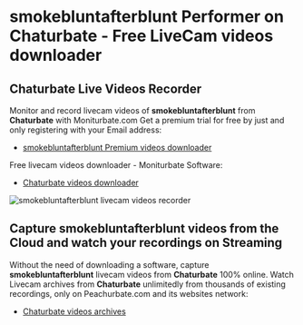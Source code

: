 # smokebluntafterblunt Performer on Chaturbate - Free LiveCam videos downloader

## Chaturbate Live Videos Recorder

Monitor and record livecam videos of **smokebluntafterblunt** from **Chaturbate** with Moniturbate.com
Get a premium trial for free by just and only registering with your Email address:
* [smokebluntafterblunt Premium videos downloader](https://moniturbate.com/request-demo-licence-key.html)

Free livecam videos downloader - Moniturbate Software:
* [Chaturbate videos downloader](https://moniturbate.com/moniturbate-download-software.html)

![smokebluntafterblunt livecam videos recorder](https://peachurnet.com/templates/moniturbate-software.png)


## Capture smokebluntafterblunt videos from the Cloud and watch your recordings on Streaming

Without the need of downloading a software, capture **smokebluntafterblunt** livecam videos from **Chaturbate** 100% online.
Watch Livecam archives from **Chaturbate** unlimitedly from thousands of existing recordings, only on Peachurbate.com and its websites network:
* [Chaturbate videos archives](https://peachurnet.com/)